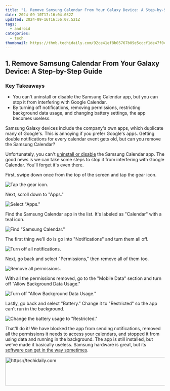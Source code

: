 ```yaml
---
title: "1. Remove Samsung Calendar From Your Galaxy Device: A Step-by-Step Guide"
date: 2024-09-10T17:16:04.032Z
updated: 2024-09-16T16:56:07.521Z
tags:
  - android
categories:
  - tech
thumbnail: https://thmb.techidaily.com/92ce41ef8b05767b09e5cccf1de47f0c1a1c9c1b0cd1ef1d90d54872beba93f1.jpg
---
```


## 1. Remove Samsung Calendar From Your Galaxy Device: A Step-by-Step Guide

### Key Takeaways

* You can't uninstall or disable the Samsung Calendar app, but you can stop it from interfering with Google Calendar.
* By turning off notifications, removing permissions, restricting background data usage, and changing battery settings, the app becomes useless.

 Samsung Galaxy devices include the company's own apps, which duplicate many of Google's. This is annoying if you prefer Google's apps. Getting double notifications for every calendar event gets old, but can you remove the Samsung Calendar?

 Unfortunately, you can't [uninstall or disable](https://howto.techidaily.com/9-solutions-to-fix-honor-x50-gt-system-crash-issue-drfone-by-drfone-fix-android-problems-fix-android-problems/) the Samsung Calendar app. The good news is we can take some steps to stop it from interfering with Google Calendar. You'll forget it's even there.

 First, swipe down once from the top of the screen and tap the gear icon.

![Tap the gear icon.](https://static1.howtogeekimages.com/wordpress/wp-content/uploads/2023/12/2022-08-23_13-33-41.jpg) 

 Next, scroll down to "Apps."

![Select "Apps."](https://static1.howtogeekimages.com/wordpress/wp-content/uploads/2023/12/2022-08-24_11-37-53.jpg) 

 Find the Samsung Calendar app in the list. It's labeled as "Calendar" with a teal icon.

![Find "Samsung Calendar."](https://static1.howtogeekimages.com/wordpress/wp-content/uploads/2023/12/2022-08-24_11-38-52.jpg) 

 The first thing we'll do is go into "Notifications" and turn them all off.

![Turn off all notifications.](https://static1.howtogeekimages.com/wordpress/wp-content/uploads/2023/12/2022-08-24_11-39-27.jpg) 

 Next, go back and select "Permissions," then remove all of them too.

![Remove all permissions.](https://static1.howtogeekimages.com/wordpress/wp-content/uploads/2023/12/2022-08-24_11-40-52.jpg) 

 With all the permissions removed, go to the "Mobile Data" section and turn off "Allow Background Data Usage."

![Turn off "Allow Background Data Usage."](https://static1.howtogeekimages.com/wordpress/wp-content/uploads/2023/12/2022-08-24_11-43-55.jpg) 

 Lastly, go back and select "Battery." Change it to "Restricted" so the app can't run in the background.

![Change the battery usage to "Restricted."](https://static1.howtogeekimages.com/wordpress/wp-content/uploads/2023/12/2022-08-24_11-43-51.jpg) 

 That'll do it! We have blocked the app from sending notifications, removed all the permissions it needs to access your calendars, and stopped it from using data and running in the background. The app is still installed, but we've made it basically useless. Samsung hardware is great, but its [software can get in the way sometimes](https://extra-guidance.techidaily.com/playback-issues-resolving-video-not-showing-sony-a6400-for-2024/).

<ins class="adsbygoogle"
     style="display:block"
     data-ad-format="autorelaxed"
     data-ad-client="ca-pub-7571918770474297"
     data-ad-slot="1223367746"></ins>

<ins class="adsbygoogle"
     style="display:block"
     data-ad-client="ca-pub-7571918770474297"
     data-ad-slot="8358498916"
     data-ad-format="auto"
     data-full-width-responsive="true"></ins>



<!-- affiliate ads begin -->
<a href="https://unicoeye.pxf.io/c/5597632/2134492/18498" target="_top" id="2134492">
  <img src="//a.impactradius-go.com/display-ad/18498-2134492" border="0" alt="https://techidaily.com" width="728" height="90"/>
</a>
<img height="0" width="0" src="https://unicoeye.pxf.io/i/5597632/2134492/18498" style="position:absolute;visibility:hidden;" border="0" />
<!-- affiliate ads end -->

